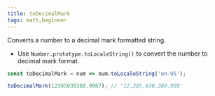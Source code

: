 ```yaml
---
title: toDecimalMark
tags: math,beginner
---
```


Converts a number to a decimal mark formatted string.

- Use `Number.prototype.toLocaleString()` to convert the number to decimal mark format.

```js
const toDecimalMark = num => num.toLocaleString('en-US');
```

```js
toDecimalMark(12305030388.9087); // '12,305,030,388.909'
```
